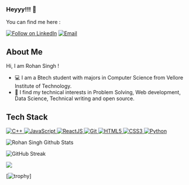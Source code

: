 ### Heyyy!!! 👋

<!--
**rohan-singh987/rohan-singh987** is a ✨ _special_ ✨ repository because its `README.md` (this file) appears on your GitHub profile.
-->
You can find me here :
<p align="left">
  <a href="https://www.linkedin.com/in/rohan-singh-a783541b5/"><img title="Follow on LinkedIn" src="https://img.shields.io/badge/LinkedIn-0077B5?style=for-the-badge&logo=linkedin&logoColor=white"/></a>
  <a href="mailto:rohannsingh98765@gmail.com"><img title="Email" src="https://img.shields.io/badge/Gmail-D14836?style=for-the-badge&logo=gmail&logoColor=white"/></a> 
    

## About Me
Hi, I am Rohan Singh !
- 💻 I am a Btech student with majors in Computer Science from Vellore Institute of Technology.
- 🤗 I find my technical interests in Problem Solving, Web development, Data Science, Technical writing and open source. 

 
## Tech Stack

<p align="left">
 <a href="#">
<img alt="C++" src="https://img.shields.io/badge/c++%20-%2300599C.svg?&style=for-the-badge&logo=c%2B%2B&ogoColor=white"/>
<img alt="JavaScript" src="https://img.shields.io/badge/javascript%20-%23323330.svg?&style=for-the-badge&logo=javascript&logoColor=%23F7DF1E"/>
 <img alt='ReactJS' src="https://img.shields.io/badge/ReactJS-ReactJS?style=for-the-badge&logo=react&color=303030"/> 
<img alt="Git" src="https://img.shields.io/badge/git%20-%23F05033.svg?&style=for-the-badge&logo=git&logoColor=white"/>
<img alt="HTML5" src="https://img.shields.io/badge/html5%20-%23E34F26.svg?&style=for-the-badge&logo=html5&logoColor=white"/>
<img alt="CSS3" src="https://img.shields.io/badge/css3%20-%231572B6.svg?&style=for-the-badge&logo=css3&logoColor=white"/>


<img alt="Python" src="https://img.shields.io/badge/python%20-%2314354C.svg?&style=for-the-badge&logo=python&logoColor=white"/>

 </a>
</p>

  
![Rohan Singh Github Stats](https://github-readme-stats.anuraghazra1.vercel.app/api?username=rohan-singh987&show_icons=true&include_all_commits=true&theme=radical)




![GitHub Streak](http://github-readme-streak-stats.herokuapp.com?user=rohan-singh987&theme=dracula&date_format=M%20j%5B%2C%20Y%5D)







![](https://activity-graph.herokuapp.com/graph?username=rohan-singh987&theme=dracula)



[![trophy](https://github-profile-trophy.vercel.app/?username=rohan-singh987&column=4&margin-w=20&margin-h=20&theme=dracula)]
